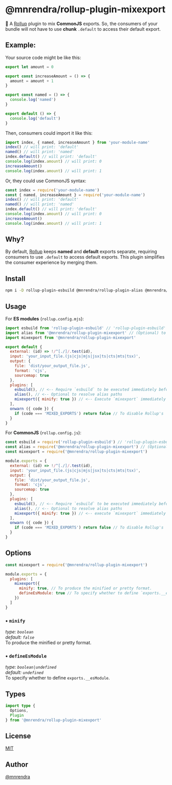 # @mnrendra/rollup-plugin-mixexport
🍣 A [Rollup](https://rollupjs.org/) plugin to mix **CommonJS** exports. So, the consumers of your bundle will not have to use **chunk** `.default` to access their default export.

## Example:
Your source code might be like this:
```javascript
export let amount = 0

export const increaseAmount = () => {
  amount = amount + 1
}

export const named = () => {
  console.log('named')
}

export default () => {
  console.log('default')
}
```
Then, consumers could import it like this:
```javascript
import index, { named, increaseAmount } from 'your-module-name'
index() // will print: 'default'
named() // will print: 'named'
index.default() // will print: 'default'
console.log(index.amount) // will print: 0
increaseAmount()
console.log(index.amount) // will print: 1
```
Or, they could use CommonJS syntax:
```javascript
const index = require('your-module-name')
const { named, increaseAmount } = require('your-module-name')
index() // will print: 'default'
named() // will print: 'named'
index.default() // will print: 'default'
console.log(index.amount) // will print: 0
increaseAmount()
console.log(index.amount) // will print: 1
```
## Why?
By default, [Rollup](https://rollupjs.org/) keeps **named** and **default** exports separate, requiring consumers to use `.default` to access default exports. This plugin simplifies the consumer experience by merging them.

## Install
```bash
npm i -D rollup-plugin-esbuild @mnrendra/rollup-plugin-alias @mnrendra/rollup-plugin-mixexport
```

## Usage
For **ES modules** (`rollup.config.mjs`):
```javascript
import esbuild from 'rollup-plugin-esbuild' // 'rollup-plugin-esbuild' is required
import alias from '@mnrendra/rollup-plugin-mixexport' // (Optional) to resolve alias paths
import mixexport from '@mnrendra/rollup-plugin-mixexport'

export default {
  external: (id) => !/^[./]/.test(id),
  input: 'your_input_file.(js|cjs|mjs|jsx|ts|cts|mts|tsx)',
  output: {
    file: 'dist/your_output_file.js',
    format: 'cjs',
    sourcemap: true
  },
  plugins: [
    esbuild(), // <-- Require `esbuild` to be executed immediately before `mixexport` or `alias`
    alias(), // <-- Optional to resolve alias paths
    mixexport({ minify: true }) // <-- Execute `mixexport` immediately after `esbuild` or `alias`
  ],
  onwarn ({ code }) {
    if (code === 'MIXED_EXPORTS') return false // To disable Rollup's 'MIXED_EXPORTS' warning log
  }
}
```
For **CommonJS** (`rollup.config.js`):
```javascript
const esbuild = require('rollup-plugin-esbuild') // 'rollup-plugin-esbuild' is required
const alias = require('@mnrendra/rollup-plugin-mixexport') // (Optional) to resolve alias paths
const mixexport = require('@mnrendra/rollup-plugin-mixexport')

module.exports = {
  external: (id) => !/^[./]/.test(id),
  input: 'your_input_file.(js|cjs|mjs|jsx|ts|cts|mts|tsx)',
  output: {
    file: 'dist/your_output_file.js',
    format: 'cjs',
    sourcemap: true
  },
  plugins: [
    esbuild(), // <-- Require `esbuild` to be executed immediately before `mixexport` or `alias`
    alias(), // <-- Optional to resolve alias paths
    mixexport({ minify: true }) // <-- execute `mixexport` immediately after `esbuild` or `alias`
  ],
  onwarn ({ code }) {
    if (code === 'MIXED_EXPORTS') return false // To disable Rollup's 'MIXED_EXPORTS' warning log
  }
}
```

## Options
```javascript
const mixexport = require('@mnrendra/rollup-plugin-mixexport')

module.exports = {
  plugins: [
    mixexport({
      minify: true, // To produce the minified or pretty format.
      defineEsModule: true // To specify whether to define `exports.__esModule`.
    })
  ]
}
```

### • `minify`
*type: `boolean`*<br/>
*default: `false`*<br/>
To produce the minified or pretty format.

### • `defineEsModule`
*type: `boolean|undefined`*<br/>
*default: `undefined`*<br/>
To specify whether to define `exports.__esModule`.

## Types
```typescript
import type {
  Options,
  Plugin
} from '@mnrendra/rollup-plugin-mixexport'
```

## License
[MIT](https://github.com/mnrendra/rollup-plugin-mixexport/blob/HEAD/LICENSE)

## Author
[@mnrendra](https://github.com/mnrendra)
